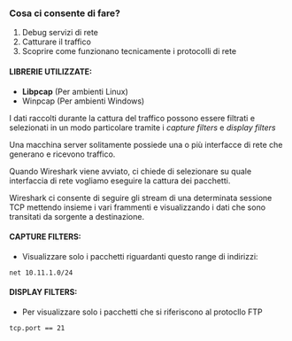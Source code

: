 
### Cosa ci consente di fare?
1) Debug servizi di rete
2) Catturare il traffico
3) Scoprire come funzionano tecnicamente i protocolli di rete

#### LIBRERIE UTILIZZATE:
* __Libpcap__ (Per ambienti Linux)
* Winpcap (Per ambienti Windows)

I dati raccolti durante la cattura del traffico possono essere filtrati e selezionati in un modo particolare tramite i _capture filters_ e _display filters_

Una macchina server solitamente possiede una o più interfacce di rete che generano e ricevono traffico.

Quando Wireshark viene avviato, ci chiede di selezionare su quale interfaccia di rete vogliamo eseguire la cattura dei pacchetti.

Wireshark ci consente di seguire gli stream di una determinata sessione TCP mettendo insieme i vari frammenti e visualizzando i dati che sono transitati da sorgente a destinazione.


#### CAPTURE FILTERS:

- Visualizzare solo i pacchetti riguardanti questo range di indirizzi:
```
net 10.11.1.0/24
```


#### DISPLAY FILTERS:

- Per visualizzare solo i pacchetti che si riferiscono al protocllo FTP
```
tcp.port == 21
```


